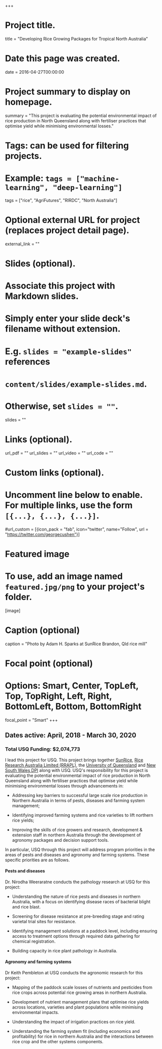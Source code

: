 +++
# Project title.
title = "Developing Rice Growing Packages for Tropical North Australia"

# Date this page was created.
date = 2016-04-27T00:00:00

# Project summary to display on homepage.
summary = "This project is evaluating the potential environmental impact of rice production in North Queensland along with fertiliser practices that optimise yield while minimising environmental losses."

# Tags: can be used for filtering projects.
# Example: `tags = ["machine-learning", "deep-learning"]`
tags = ["rice", "AgriFutures", "RIRDC", "North Australia"]

# Optional external URL for project (replaces project detail page).
external_link = ""

# Slides (optional).
#   Associate this project with Markdown slides.
#   Simply enter your slide deck's filename without extension.
#   E.g. `slides = "example-slides"` references 
#   `content/slides/example-slides.md`.
#   Otherwise, set `slides = ""`.
slides = ""

# Links (optional).
url_pdf = ""
url_slides = ""
url_video = ""
url_code = ""

# Custom links (optional).
#   Uncomment line below to enable. For multiple links, use the form `[{...}, {...}, {...}]`.
#url_custom = [{icon_pack = "fab", icon="twitter", name="Follow", url = "https://twitter.com/georgecushen"}]

# Featured image
# To use, add an image named `featured.jpg/png` to your project's folder. 
[image]
  # Caption (optional)
  caption = "Photo by Adam H. Sparks at SunRice Brandon, Qld rice mill"
  
  # Focal point (optional)
  # Options: Smart, Center, TopLeft, Top, TopRight, Left, Right, BottomLeft, Bottom, BottomRight
  focal_point = "Smart"
+++

## Dates active: April, 2018 - March 30, 2020

### Total USQ Funding: $2,074,773

I lead this project for USQ. This project brings together [SunRice](https://www.sunrice.com.au), [Rice Research Australia Limited (RRAPL)](https://www.facebook.com/RiceResearchAustralia/), the [University of Queensland](http://researchers.uq.edu.au/researcher/2606) and [New South Wales DPI](https://www.dpi.nsw.gov.au) along with USQ. USQ's responsibility for this project is evaluating the potential environmental impact of rice production in North Queensland along with fertiliser practices that optimise yield while minimising environmental losses through advancements in:

  - Addressing key barriers to successful large scale rice production in Northern Australia in terms of pests, diseases and farming system management;

  - Identifying improved farming systems and rice varieties to lift northern rice yields;

  - Improving the skills of rice growers and research, development & extension staff in northern Australia through the development of agronomy packages and decision support tools.

In particular, USQ through this project will address program priorities in the areas of pests and diseases and agronomy and farming systems. These specific priorities are as follows.

#### Pests and diseases

Dr. Nirodha Weeraratne conducts the pathology research at USQ for this project:
  
  - Understanding the nature of rice pests and diseases in northern Australia, with a focus on identifying disease races of bacterial blight and rice blast.
  
  - Screening for disease resistance at pre-breeding stage and rating varietal trial sites for resistance.
  
  - Identifying management solutions at a paddock level, including ensuring access to treatment options through required data gathering for chemical registration.
  
  - Building capacity in rice plant pathology in Australia.
  
#### Agronomy and farming systems

Dr Keith Pembleton at USQ conducts the agronomic research for this project:

  - Mapping of the paddock scale losses of nutrients and pesticides from rice crops across potential rice growing areas in northern Australia.

  - Development of nutrient management plans that optimise rice yields across locations, varieties and plant populations while minimising environmental impacts.
  
  - Understanding the impact of irrigation practices on rice yield.
  
  - Understanding the farming system fit (including economics and profitability) for rice in northern Australia and the interactions between rice crop and the other systems components.
